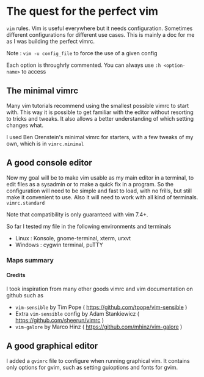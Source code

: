 # The quest for the perfect vim

`vim` rules. Vim is useful everywhere but it needs configuration.
Sometimes different configurations for different use cases.
This is mainly a doc for me as I was building the perfect vimrc.

Note : `vim -u config_file` to force the use of a given config

Each option is throughrly commented. You can always use 
`:h <option-name>` to access

## The minimal vimrc

Many vim tutorials recommend using the smallest possible vimrc
to start with. This way it is possible to get familiar with the 
editor without resorting to tricks and tweaks. It also allows
a better understanding of which setting changes what.

I used Ben Orenstein's minimal vimrc for starters, with 
a few tweaks of my own, which is in `vimrc.minimal`

## A good console editor

Now my goal will be to make vim usable as my main editor in 
a terminal, to edit files as a sysadmin or to make a quick
fix in a program. So the configuration will need to be 
simple and fast to load, with no frills, but still make
it convenient to use. Also it will need to work with
all kind of terminals. `vimrc.standard` 

Note that compatibility is only guaranteed with vim 7.4+.

So far I tested my file in the following environments and terminals
* Linux : Konsole, gnome-terminal, xterm, urxvt
* Windows : cygwin terminal, puTTY

### Maps summary


#### Credits

I took inspiration from many other goods vimrc
and vim documentation on github such as
* `vim-sensible` by Tim Pope ( https://github.com/tpope/vim-sensible ) 
*  Extra `vim-sensible` config by Adam Stankiewicz ( https://github.com/sheerun/vimrc )
* `vim-galore` by Marco Hinz ( https://github.com/mhinz/vim-galore )

## A good graphical editor

I added a `gvimrc` file to configure when running graphical vim.
It contains only options for gvim, such as setting guioptions
and fonts for gvim.


